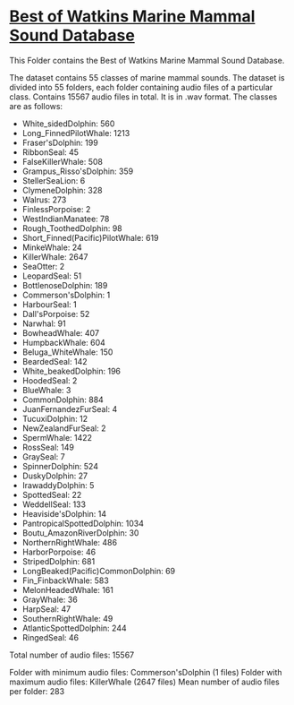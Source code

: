 # [Best of Watkins Marine Mammal Sound Database](https://www.kaggle.com/datasets/shreyj1729/best-of-watkins-marine-mammal-sound-database)

This Folder contains the Best of Watkins Marine Mammal Sound Database. 

The dataset contains 55 classes of marine mammal sounds. The dataset is divided into 55 folders, each folder containing audio files of a particular class. Contains 15567 audio files in total. It is in .wav format. The classes are as follows:

- White_sidedDolphin: 560
- Long_FinnedPilotWhale: 1213
- Fraser'sDolphin: 199
- RibbonSeal: 45
- FalseKillerWhale: 508
- Grampus_Risso'sDolphin: 359
- StellerSeaLion: 6
- ClymeneDolphin: 328
- Walrus: 273
- FinlessPorpoise: 2
- WestIndianManatee: 78
- Rough_ToothedDolphin: 98
- Short_Finned(Pacific)PilotWhale: 619
- MinkeWhale: 24
- KillerWhale: 2647
- SeaOtter: 2
- LeopardSeal: 51
- BottlenoseDolphin: 189
- Commerson'sDolphin: 1
- HarbourSeal: 1
- Dall'sPorpoise: 52
- Narwhal: 91
- BowheadWhale: 407
- HumpbackWhale: 604
- Beluga_WhiteWhale: 150
- BeardedSeal: 142
- White_beakedDolphin: 196
- HoodedSeal: 2
- BlueWhale: 3
- CommonDolphin: 884
- JuanFernandezFurSeal: 4
- TucuxiDolphin: 12
- NewZealandFurSeal: 2
- SpermWhale: 1422
- RossSeal: 149
- GraySeal: 7
- SpinnerDolphin: 524
- DuskyDolphin: 27
- IrawaddyDolphin: 5
- SpottedSeal: 22
- WeddellSeal: 133
- Heaviside'sDolphin: 14
- PantropicalSpottedDolphin: 1034
- Boutu_AmazonRiverDolphin: 30
- NorthernRightWhale: 486
- HarborPorpoise: 46
- StripedDolphin: 681
- LongBeaked(Pacific)CommonDolphin: 69
- Fin_FinbackWhale: 583
- MelonHeadedWhale: 161
- GrayWhale: 36
- HarpSeal: 47
- SouthernRightWhale: 49
- AtlanticSpottedDolphin: 244
- RingedSeal: 46

Total number of audio files: 15567

Folder with minimum audio files: Commerson'sDolphin (1 files)
Folder with maximum audio files: KillerWhale (2647 files)
Mean number of audio files per folder: 283